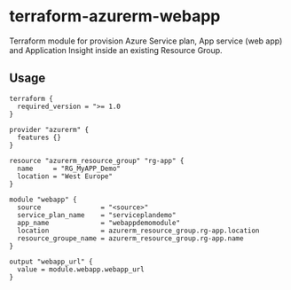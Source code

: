 # terraform-azurerm-webapp
Terraform module for provision Azure Service plan, App service (web app) and Application Insight inside an existing Resource Group.


## Usage

```
terraform {
  required_version = ">= 1.0
}

provider "azurerm" {
  features {}
}

resource "azurerm_resource_group" "rg-app" {
  name     = "RG_MyAPP_Demo"
  location = "West Europe"
}

module "webapp" {
  source               = "<source>"
  service_plan_name    = "serviceplandemo"
  app_name             = "webappdemomodule"
  location             = azurerm_resource_group.rg-app.location
  resource_groupe_name = azurerm_resource_group.rg-app.name
}

output "webapp_url" {
  value = module.webapp.webapp_url
}

```
